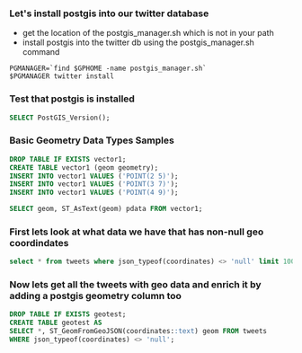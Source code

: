 ### Let's install postgis into our twitter database
* get the location of the postgis_manager.sh which is not in your path
* install postgis into the twitter db using the postgis_manager.sh command
```
PGMANAGER=`find $GPHOME -name postgis_manager.sh`
$PGMANAGER twitter install
```

### Test that postgis is installed
```sql
SELECT PostGIS_Version();
```

### Basic Geometry Data Types Samples
```sql
DROP TABLE IF EXISTS vector1;
CREATE TABLE vector1 (geom geometry);
INSERT INTO vector1 VALUES ('POINT(2 5)');
INSERT INTO vector1 VALUES ('POINT(3 7)');
INSERT INTO vector1 VALUES ('POINT(4 9)');
```
```sql 
SELECT geom, ST_AsText(geom) pdata FROM vector1; 
```

### First lets look at what data we have that has non-null geo coordindates
```sql
select * from tweets where json_typeof(coordinates) <> 'null' limit 100;
```

### Now lets get all the tweets with geo data and enrich it by adding a postgis geometry column too 
```sql
DROP TABLE IF EXISTS geotest;
CREATE TABLE geotest AS
SELECT *, ST_GeomFromGeoJSON(coordinates::text) geom FROM tweets 
WHERE json_typeof(coordinates) <> 'null';
```
